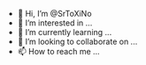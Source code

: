 - 👋 Hi, I’m @SrToXiNo
- 👀 I’m interested in ...
- 🌱 I’m currently learning ...
- 💞️ I’m looking to collaborate on ...
- 📫 How to reach me ...

<!---
SrToXiNo/SrToXiNo is a ✨ special ✨ repository because its `README.md` (this file) appears on your GitHub profile.
You can click the Preview link to take a look at your changes.
--->
